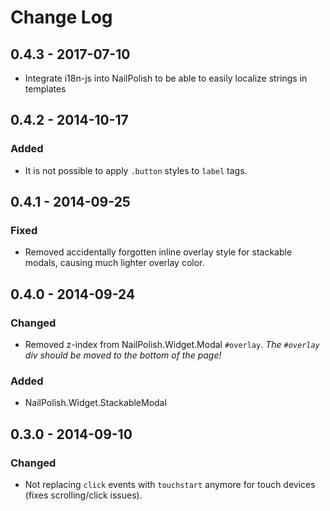 Change Log
==========

## 0.4.3 - 2017-07-10
- Integrate i18n-js into NailPolish to be able to easily localize strings in templates

## 0.4.2 - 2014-10-17

### Added
- It is not possible to apply `.button` styles to `label` tags.

## 0.4.1 - 2014-09-25

### Fixed
- Removed accidentally forgotten inline overlay style for stackable modals, causing much lighter overlay color.

## 0.4.0 - 2014-09-24

### Changed
- Removed z-index from NailPolish.Widget.Modal `#overlay`. *The `#overlay` div should be moved to the bottom of the page!*

### Added
- NailPolish.Widget.StackableModal

## 0.3.0 - 2014-09-10

### Changed
- Not replacing `click` events with `touchstart` anymore for touch devices (fixes scrolling/click issues).
